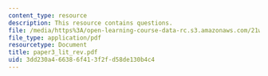 ```yaml
---
content_type: resource
description: This resource contains questions.
file: /media/https%3A/open-learning-course-data-rc.s3.amazonaws.com/21w-732-2-introduction-to-technical-communication-ethics-in-science-and-technology-fall-2006/3dd230a466386f413f2fd58de130b4c4_paper3_lit_rev.pdf
file_type: application/pdf
resourcetype: Document
title: paper3_lit_rev.pdf
uid: 3dd230a4-6638-6f41-3f2f-d58de130b4c4
---
```

